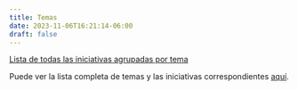 ```yaml
---
title: Temas
date: 2023-11-06T16:21:14-06:00
draft: false
---
```


[Lista de todas las iniciativas agrupadas por tema](/temas/lxiii)

<!--more-->

Puede ver la lista completa de temas y las iniciativas correspondientes [aquí](/temas).

